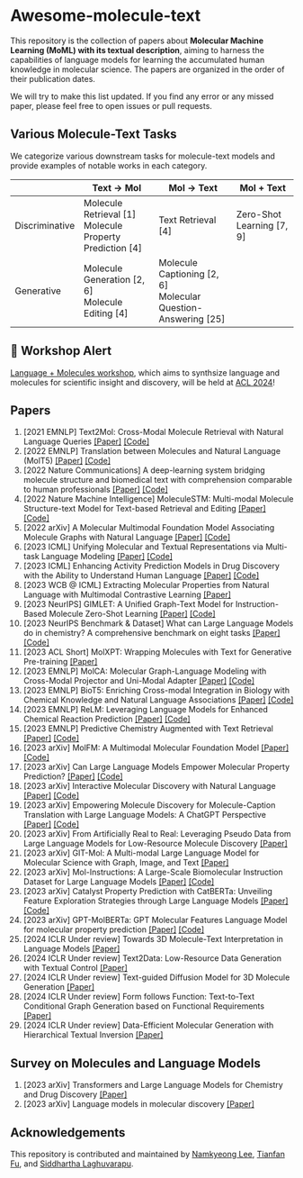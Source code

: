 # Awesome-molecule-text
This repository is the collection of papers about **Molecular Machine Learning (MoML) with its textual description**,
aiming to harness the capabilities of language models for learning the accumulated human knowledge in molecular science.
The papers are organized in the order of their publication dates.

We will try to make this list updated. If you find any error or any missed paper, please feel free to open issues or pull requests.


## Various Molecule-Text Tasks

We categorize various downstream tasks for molecule-text models and provide examples of notable works in each category.

|                | Text &rarr; Mol | Mol &rarr; Text | Mol + Text |
|----------------|---------------------|---------------------|--------------------| 
| Discriminative | Molecule Retrieval [1] <br/> Molecule Property Prediction [4] | Text Retrieval [4] | Zero-Shot Learning [7, 9] | 
| Generative     | Molecule Generation [2, 6] <br/> Molecule Editing [4] | Molecule Captioning [2, 6] <br/> Molecular Question-Answering [25] | 

## :rotating_light: Workshop Alert
[Language + Molecules workshop](https://language-plus-molecules.github.io/), which aims to synthsize language and molecules for scientific insight and discovery, will be held at [ACL 2024](https://2024.aclweb.org/)!

## Papers
1. [2021 EMNLP] Text2Mol: Cross-Modal Molecule Retrieval with Natural Language Queries [[Paper]](https://aclanthology.org/2021.emnlp-main.47/) [[Code]](https://github.com/cnedwards/text2mol)
2. [2022 EMNLP] Translation between Molecules and Natural Language (MolT5) [[Paper]](https://aclanthology.org/2022.emnlp-main.26/) [[Code]](https://github.com/blender-nlp/MolT5)
3. [2022 Nature Communications] A deep-learning system bridging molecule structure and biomedical text with comprehension comparable to human professionals [[Paper]](https://www.nature.com/articles/s41467-022-28494-3) [[Code]](https://github.com/thunlp/KV-PLM)
4. [2022 Nature Machine Intelligence] MoleculeSTM: Multi-modal Molecule Structure-text Model for Text-based Retrieval and Editing [[Paper]](https://arxiv.org/abs/2212.10789) [[Code]](https://github.com/chao1224/MoleculeSTM)
5. [2022 arXiv] A Molecular Multimodal Foundation Model Associating Molecule Graphs with Natural Language [[Paper]](https://arxiv.org/abs/2209.05481) [[Code]](https://github.com/BingSu12/MoMu)
6. [2023 ICML] Unifying Molecular and Textual Representations via Multi-task Language Modeling [[Paper]](https://arxiv.org/abs/2301.12586) [[Code]](https://github.com/GT4SD/multitask_text_and_chemistry_t5) 
7. [2023 ICML] Enhancing Activity Prediction Models in Drug Discovery with the Ability to Understand Human Language [[Paper]](https://proceedings.mlr.press/v202/seidl23a/seidl23a.pdf) [[Code]](https://github.com/ml-jku/clamp)
8. [2023 WCB @ ICML] Extracting Molecular Properties from Natural Language with Multimodal Contrastive Learning [[Paper]](https://arxiv.org/abs/2307.12996)
9. [2023 NeurIPS] GIMLET: A Unified Graph-Text Model for Instruction-Based Molecule Zero-Shot Learning [[Paper]](https://arxiv.org/abs/2306.13089) [[Code]](https://github.com/zhao-ht/GIMLET)
10. [2023 NeurIPS Benchmark & Dataset] What can Large Language Models do in chemistry? A comprehensive benchmark on eight tasks [[Paper]](https://arxiv.org/abs/2305.18365) [[Code]](https://github.com/ChemFoundationModels/ChemLLMBench)
11. [2023 ACL Short] MolXPT: Wrapping Molecules with Text for Generative Pre-training [[Paper]](https://aclanthology.org/2023.acl-short.138/)
12. [2023 EMNLP] MolCA: Molecular Graph-Language Modeling with Cross-Modal Projector and Uni-Modal Adapter [[Paper]](https://arxiv.org/abs/2310.12798) [[Code]](https://github.com/acharkq/MolCA)
13. [2023 EMNLP] BioT5: Enriching Cross-modal Integration in Biology with Chemical Knowledge and Natural Language Associations [[Paper]](https://arxiv.org/abs/2310.07276) [[Code]](https://github.com/QizhiPei/BioT5)
14. [2023 EMNLP] ReLM: Leveraging Language Models for Enhanced Chemical Reaction Prediction [[Paper]](https://arxiv.org/pdf/2310.13590.pdf) [[Code]](https://github.com/syr-cn/relm)
15. [2023 EMNLP] Predictive Chemistry Augmented with Text Retrieval [[Paper]](https://arxiv.org/abs/2312.04881) [[Code]](https://github.com/thomas0809/textreact)
16. [2023 arXiv] MolFM: A Multimodal Molecular Foundation Model [[Paper]](https://arxiv.org/abs/2307.09484) [[Code]](https://github.com/PharMolix/OpenBioMed)
17. [2023 arXiv] Can Large Language Models Empower Molecular Property Prediction? [[Paper]](https://arxiv.org/abs/2307.07443) [[Code]](https://github.com/chnq/llm4mol)
18. [2023 arXiv] Interactive Molecular Discovery with Natural Language [[Paper]](https://arxiv.org/abs/2306.11976) [[Code]](https://github.com/Ellenzzn/ChatMol/tree/main)
19. [2023 arXiv] Empowering Molecule Discovery for Molecule-Caption Translation with Large Language Models: A ChatGPT Perspective [[Paper]](https://arxiv.org/abs/2306.06615) [[Code]](https://github.com/phenixace/MolReGPT)
20. [2023 arXiv] From Artificially Real to Real: Leveraging Pseudo Data from Large Language Models for Low-Resource Molecule Discovery [[Paper]](https://arxiv.org/abs/2309.05203)
20. [2023 arXiv] GIT-Mol: A Multi-modal Large Language Model for Molecular Science with Graph, Image, and Text [[Paper]](https://arxiv.org/abs/2308.06911)
21. [2023 arXiv] Mol-Instructions: A Large-Scale Biomolecular Instruction Dataset for Large Language Models [[Paper]](https://arxiv.org/abs/2306.08018) [[Code]](https://github.com/zjunlp/Mol-Instructions)
22. [2023 arXiv] Catalyst Property Prediction with CatBERTa: Unveiling Feature Exploration Strategies through Large Language Models [[Paper]](https://arxiv.org/abs/2309.00563) [[Code]](https://github.com/hoon-ock/CatBERTa)
23. [2023 arXiv] GPT-MolBERTa: GPT Molecular Features Language Model for molecular property prediction [[Paper]](https://arxiv.org/abs/2310.03030) [[Code]](https://github.com/Suryanarayanan-Balaji/GPT-MolBERTa)
24. [2024 ICLR Under review] Towards 3D Molecule-Text Interpretation in Language Models [[Paper]](https://openreview.net/forum?id=xI4yNlkaqh)
25. [2024 ICLR Under review] Text2Data: Low-Resource Data Generation with Textual Control [[Paper]](https://openreview.net/forum?id=Y2Txh5uGRe)
26. [2024 ICLR Under review] Text-guided Diffusion Model for 3D Molecule Generation [[Paper]](https://openreview.net/forum?id=FdUloEgBSE)
27. [2024 ICLR Under review] Form follows Function: Text-to-Text Conditional Graph Generation based on Functional Requirements [[Paper]](https://openreview.net/forum?id=Pu3qMB9aKD)
28. [2024 ICLR Under review] Data-Efficient Molecular Generation with Hierarchical Textual Inversion [[Paper]](https://openreview.net/forum?id=wwotGBxtC3)



## Survey on Molecules and Language Models
1. [2023 arXiv] Transformers and Large Language Models for Chemistry and Drug Discovery [[Paper]](https://arxiv.org/abs/2310.06083)
2. [2023 arXiv] Language models in molecular discovery [[Paper]](https://arxiv.org/abs/2309.16235)


## Acknowledgements
This repository is contributed and maintained by [Namkyeong Lee](https://namkyeong.github.io/), [Tianfan Fu](https://futianfan.github.io/), and [Siddhartha Laghuvarapu](https://siddharthal.github.io/).




